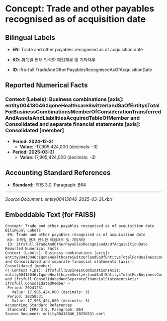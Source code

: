 # Concept: Trade and other payables recognised as of acquisition date

## Bilingual Labels
- **EN**: Trade and other payables recognised as of acquisition date
- **KO**: 취득일 현재 인식한 매입채무 및 기타채무

- **ID**: ifrs-full:TradeAndOtherPayablesRecognisedAsOfAcquisitionDate

## Reported Numerical Facts

### **Context (Labels): Business combinations [axis]: entity00413046:IqoneHealthcareSwitzerlandSaOfEntitysTotalForBusinessCombinationsMemberOfConsiderationTransferredAndAssetsAndLiabilitiesAcquiredTableOfMember and Consolidated and separate financial statements [axis]: Consolidated [member]**
<!-- Context (IDs): ifrs-full:BusinessCombinationsAxis: entity00413046:IqoneHealthcareSwitzerlandSaOfEntitysTotalForBusinessCombinationsMemberOfConsiderationTransferredAndAssetsAndLiabilitiesAcquiredTableOfMember and ifrs-full:ConsolidatedAndSeparateFinancialStatementsAxis: ifrs-full:ConsolidatedMember -->
- **Period: 2024-12-31**
  - **Value**: -17,905,424,000 (decimals: -3)
- **Period: 2025-03-31**
  - **Value**: 17,905,424,000 (decimals: -3)

## Accounting Standard References
- **Standard**: IFRS 3.0, Paragraph: B64

---
*Source Document: entity00413046_2025-03-31.xbrl*
## Embeddable Text (for FAISS)
```text
Concept: Trade and other payables recognised as of acquisition date
Bilingual Labels
 EN: Trade and other payables recognised as of acquisition date
 KO: 취득일 현재 인식한 매입채무 및 기타채무
 ID: ifrsfull:TradeAndOtherPayablesRecognisedAsOfAcquisitionDate
Reported Numerical Facts
Context (Labels): Business combinations [axis]: entity00413046:IqoneHealthcareSwitzerlandSaOfEntitysTotalForBusinessCombinationsMemberOfConsiderationTransferredAndAssetsAndLiabilitiesAcquiredTableOfMember and Consolidated and separate financial statements [axis]: Consolidated [member]
<! Context (IDs): ifrsfull:BusinessCombinationsAxis: entity00413046:IqoneHealthcareSwitzerlandSaOfEntitysTotalForBusinessCombinationsMemberOfConsiderationTransferredAndAssetsAndLiabilitiesAcquiredTableOfMember and ifrsfull:ConsolidatedAndSeparateFinancialStatementsAxis: ifrsfull:ConsolidatedMember >
 Period: 20241231
   Value: 17,905,424,000 (decimals: 3)
 Period: 20250331
   Value: 17,905,424,000 (decimals: 3)
Accounting Standard References
 Standard: IFRS 3.0, Paragraph: B64
Source Document: entity00413046_20250331.xbrl
```